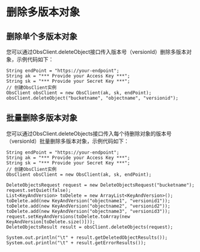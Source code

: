 # 删除多版本对象<a name="obs_21_1009"></a>

## 删除单个多版本对象<a name="section1456424161913"></a>

您可以通过ObsClient.deleteObject接口传入版本号（versionId）删除多版本对象，示例代码如下：

```
String endPoint = "https://your-endpoint";
String ak = "*** Provide your Access Key ***";
String sk = "*** Provide your Secret Key ***";
// 创建ObsClient实例
ObsClient obsClient = new ObsClient(ak, sk, endPoint);
obsClient.deleteObject("bucketname", "objectname", "versionid");
```

## 批量删除多版本对象<a name="section4890183312195"></a>

您可以通过ObsClient.deleteObjects接口传入每个待删除对象的版本号（versionId）批量删除多版本对象，示例代码如下：

```
String endPoint = "https://your-endpoint";
String ak = "*** Provide your Access Key ***";
String sk = "*** Provide your Secret Key ***";
// 创建ObsClient实例
ObsClient obsClient = new ObsClient(ak, sk, endPoint);

DeleteObjectsRequest request = new DeleteObjectsRequest("bucketname");
request.setQuiet(false);
List<KeyAndVersion> toDelete = new ArrayList<KeyAndVersion>();
toDelete.add(new KeyAndVersion("objectname1", "versionid1"));
toDelete.add(new KeyAndVersion("objectname2", "versionid2"));
toDelete.add(new KeyAndVersion("objectname3", "versionid3"));
request.setKeyAndVersions(toDelete.toArray(new KeyAndVersion[toDelete.size()]));
DeleteObjectsResult result = obsClient.deleteObjects(request);

System.out.println("\t" + result.getDeletedObjectResults());
System.out.println("\t" + result.getErrorResults());
```

